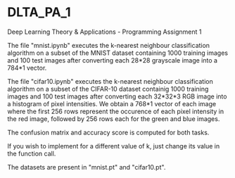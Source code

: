 # DLTA_PA_1
Deep Learning Theory &amp; Applications - Programming Assignment 1

The file "mnist.ipynb" executes the k-nearest neighbour classification algorithm on a subset of the MNIST dataset containing 1000 training images and 100 test images after converting each 28\*28 grayscale image into a 784\*1 vector.

The file "cifar10.ipynb" executes the k-nearest neighbour classification algorithm on a subset of the CIFAR-10 dataset containig 1000 training images and 100 test images after converting each 32\*32\*3 RGB image into a histogram of pixel intensities. We obtain a 768\*1 vector of each image where the first 256 rows represent the occurence of each pixel intensity in the red image, followed by 256 rows each for the green and blue images.

The confusion matrix and accuracy score is computed for both tasks.

If you wish to implement for a different value of k, just change its value in the function call.

The datasets are present in "mnist.pt" and "cifar10.pt".
